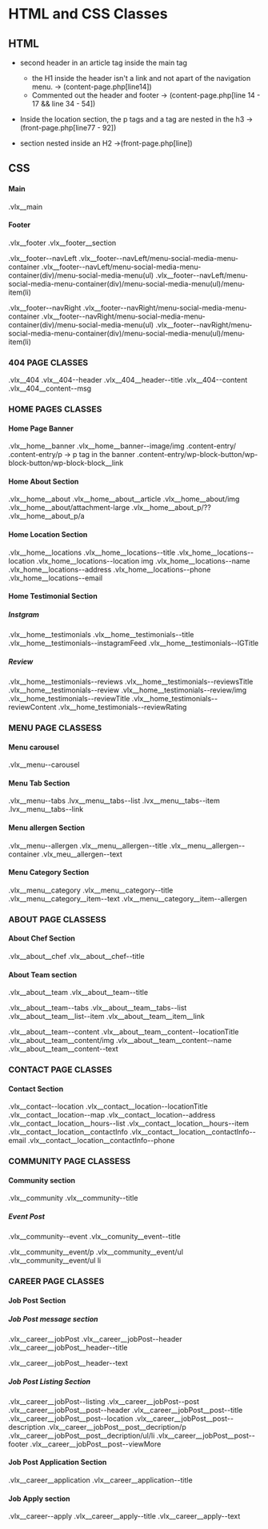 # HTML and CSS Classes

## HTML

- second header in an article tag inside the main tag
  - the H1 inside the header isn't a link and not apart of the navigation menu. -> (content-page.php[line14])
  - Commented out the header and footer -> (content-page.php[line 14 - 17 && line 34 - 54])

- Inside the location section, the p tags and a tag are nested in the h3 ->(front-page.php[line77 - 92])

- section nested inside an H2
  ->(front-page.php[line])

## CSS

#### Main

  .vlx__main

#### Footer

  .vlx__footer
  .vlx__footer__section
  <!-- left Nav -->
  .vlx__footer--navLeft
    .vlx__footer--navLeft/menu-social-media-menu-container
      .vlx__footer--navLeft/menu-social-media-menu-container(div)/menu-social-media-menu(ul)
        .vlx__footer--navLeft/menu-social-media-menu-container(div)/menu-social-media-menu(ul)/menu-item(li)
  <!-- right Nav -->
  .vlx__footer--navRight
        .vlx__footer--navRight/menu-social-media-menu-container
      .vlx__footer--navRight/menu-social-media-menu-container(div)/menu-social-media-menu(ul)
        .vlx__footer--navRight/menu-social-media-menu-container(div)/menu-social-media-menu(ul)/menu-item(li)

### 404 PAGE CLASSES

  .vlx__404
  .vlx__404--header
  .vlx__404__header--title
  .vlx__404--content
  .vlx__404__content--msg

### HOME PAGES CLASSES

#### Home Page Banner

 .vlx__home__banner
 .vlx__home__banner--image/img
 .content-entry/
   .content-entry/p -> p tag in the banner
   .content-entry/wp-block-button/wp-block-button/wp-block-block__link

#### Home About Section

 .vlx__home__about
 .vlx__home__about__article
 .vlx__home__about/img
 .vlx__home__about/attachment-large
 .vlx__home__about_p/??
  .vlx__home__about_p/a

#### Home Location Section

  .vlx__home__locations
  .vlx__home__locations--title
  .vlx_home__locations--location
    .vlx_home__locations--location img
    .vlx_home__locations--name
    .vlx_home__locations--address
    .vlx_home__locations--phone
    .vlx_home__locations--email

#### Home Testimonial Section

##### Instgram

  .vlx__home__testimonials
  .vlx__home__testimonials--title
  .vlx__home__testimonials--instagramFeed
  .vlx__home__testimonials--IGTitle

##### Review

  .vlx__home__testimonials--reviews
  .vlx__home__testimonials--reviewsTitle
  .vlx__home__testimonials--review
    .vlx__home__testimonials--review/img
  .vlx__home_testimonials--reviewTitle
  .vlx__home_testimonials--reviewContent
  .vlx__home_testimonials--reviewRating

### MENU PAGE CLASSESS

#### Menu carousel

  .vlx__menu--carousel

#### Menu Tab Section

  .vlx__menu--tabs
    .lvx__menu__tabs--list
    .lvx__menu__tabs--item
    .lvx__menu__tabs--link

#### Menu allergen Section

  .vlx__menu--allergen
  .vlx__menu__allergen--title
  .vlx__menu__allergen--container
  .vlx_meu__allergen--text

#### Menu Category Section

  .vlx__menu__category
  .vlx__menu__category--title
  .vlx__menu__category__item--text
  .vlx__menu__category__item--allergen

### ABOUT PAGE CLASSESS

#### About Chef Section

  .vlx__about__chef
  .vlx__about__chef--title

#### About Team section

  .vlx__about__team
  .vlx__about__team--title
  <!-- tabs -->
  .vlx__about__team--tabs
  .vlx__about__team__tabs--list
  .vlx__about__team__list--item
  .vlx__about__team__item__link
  <!-- content -->
  .vlx__about__team--content
  .vlx__about__team__content--locationTitle
  .vlx__about__team__content/img
  .vlx__about__team__content--name
  .vlx__about__team__content--text

### CONTACT PAGE CLASSES

#### Contact Section

  .vlx__contact--location
  .vlx__contact__location--locationTitle
  .vlx__contact__location--map
  .vlx__contact__location--address
  .vlx__contact__location__hours--list
  .vlx__contact__location__hours--item
  .vlx__contact__location__contactInfo
    .vlx__contact__location__contactInfo--email
    .vlx__contact__location__contactInfo--phone

### COMMUNITY PAGE CLASSESS

#### Community section

  .vlx__community
  .vlx__community--title

##### Event Post

  .vlx__community--event
  .vlx__comunity__event--title
  <!-- p, ul, li can't be access from the page-community.php template - select elements -->
  .vlx__community__event/p
  .vlx__community__event/ul
    .vlx__community__event/ul li

### CAREER PAGE CLASSES

#### Job Post Section

##### Job Post message section

  .vlx__career__jobPost
  .vlx__career__jobPost--header
  .vlx__career__jobPost__header--title
  <!-- empty p tag -->
  .vlx__career__jobPost__header--text

##### Job Post Listing Section

  .vlx__career__jobPost--listing
  .vlx__career__jobPost--post
  .vlx__career__jobPost__post--header
  .vlx__career__jobPost__post--title
  .vlx__career__jobPost__post--location
  .vlx__career__jobPost__post--description
  .vlx__career__jobPost__post__decription/p
  .vlx__career__jobPost__post__decription/ul/li
  .vlx__career__jobPost__post--footer
  .vlx__career__jobPost__post--viewMore

#### Job Post Application Section

  .vlx__career__application
  .vlx__career__application--title

#### Job Apply section

  .vlx__career--apply
  .vlx__career__apply--title
  .vlx__career__apply--text

